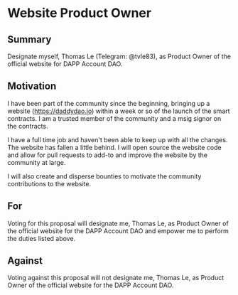 # Website Product Owner

## Summary
Designate myself, Thomas Le (Telegram: @tvle83), as Product Owner of the official website for DAPP Account DAO.

## Motivation
I have been part of the community since the beginning, bringing up a website (https://daddydao.io) within a week or so of the launch of the smart contracts. I am a trusted member of the community and a msig signor on the contracts.

I have a full time job and haven't been able to keep up with all the changes. The website has fallen a little behind. I will open source the website code and allow for pull requests to add-to and improve the website by the community at large. 

I will also create and disperse bounties to motivate the community contributions to the website. 

## For
Voting for this proposal will designate me, Thomas Le, as Product Owner of the official website for the DAPP Account DAO and empower me to perform the duties listed above.

## Against
Voting against this proposal will not designate me, Thomas Le, as Product Owner of the official website for the DAPP Account DAO. 
